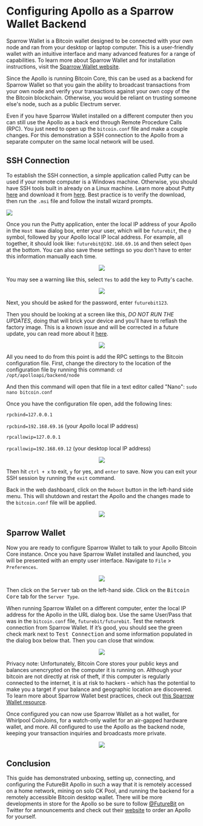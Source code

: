 # Configuring Apollo as a Sparrow Wallet Backend
Sparrow Wallet is a Bitcoin wallet designed to be connected with your own node and ran from your desktop or laptop computer. This is a user-friendly wallet with an intuitive interface and many advanced features for a range of capabilities. To learn more about Sparrow Wallet and for installation instructions, visit the [Sparrow Wallet website](https://www.sparrowwallet.com/).

Since the Apollo is running Bitcoin Core, this can be used as a backend for Sparrow Wallet so that you gain the ability to broadcast transactions from your own node and verify your transactions against your own copy of the the Bitcoin blockchain. Otherwise, you would be reliant on trusting someone else's node, such as a public Electrum server.

Even if you have Sparrow Wallet installed on a different computer then you can still use the Apollo as a back end through Remote Procedure Calls (RPC). You just need to open up the `bitcoin.conf` file and make a couple changes. For this demonstration a SSH connection to the Apollo from a separate computer on the same local network will be used. 

## SSH Connection
To establish the SSH connection, a simple application called Putty can be used if your remote computer is a Windows machine. Otherwise, you should have SSH tools built in already on a Linux machine. Learn more about Putty [here](https://www.putty.org/) and download it from [here](https://www.chiark.greenend.org.uk/~sgtatham/putty/latest.html). Best practice is to verify the download, then run the `.msi` file and follow the install wizard prompts.

![](assets/ssh00.png)

Once you run the Putty application, enter the local IP address of your Apollo in the `Host Name` dialog box, enter your user, which will be `futurebit`, the `@` symbol, followed by your Apollo local IP local address. For example, all together, it should look like: `futurebit@192.168.69.16` and then select `Open` at the bottom. You can also save these settings so you don't have to enter this information manually each time. 

<p align="center">
  <img src="assets/ssh01.png">
</p>

You may see a warning like this, select `Yes` to add the key to Putty's cache.  

<p align="center">
  <img src="assets/ssh02.png">
</p>

Next, you should be asked for the password, enter `futurebit123`.

Then you should be looking at a screen like this, *DO NOT RUN THE UPDATES*, doing that will brick your device and you'll have to reflash the factory image. This is a known issue and will be corrected in a future update, you can read more about it [here](https://bitcointalk.org/index.php?topic=5340015.msg57091053#msg57091053). 

<p align="center">
  <img src="assets/ssh03.png">
</p>

All you need to do from this point is add the RPC settings to the Bitcoin configuration file. First, change the directory to the location of the configuration file by running this command: `cd /opt/apolloapi/backend/node`

And then this command will open that file in a text editor called "Nano": `sudo nano bitcoin.conf`

Once you have the configuration file open, add the following lines:

`rpcbind=127.0.0.1`

`rpcbind=192.168.69.16` (your Apollo local IP address)

`rpcallowip=127.0.0.1`

`rpcallowip=192.168.69.12` (your desktop local IP address)

<p align="center">
  <img src="assets/ssh04.png">
</p>

Then hit `ctrl + x` to exit, `y` for yes, and `enter` to save. Now you can exit your SSH session by running the `exit` command. 

Back in the web dashboard, click on the `Reboot` button in the left-hand side menu. This will shutdown and restart the Apollo and the changes made to the `bitcoin.conf` file will be applied. 

<p align="center">
  <img src="assets/reboot00.png">
</p>

## Sparrow Wallet
Now you are ready to configure Sparrow Wallet to talk to your Apollo Bitcoin Core instance. Once you have Sparrow Wallet installed and launched, you will be presented with an empty user interface. Navigate to `File` > `Preferences`.

<p align="center">
  <img src="assets/sparrow00.png">
</p>

Then click on the <kbd>Server</kbd> tab on the left-hand side. Click on the <kbd>Bitcoin Core</kbd> tab for the `Server Type`. 

When running Sparrow Wallet on a different computer, enter the local IP address for the Apollo in the URL dialog box. Use the same User/Pass that was in the `bitcoin.conf` file, `futurebit/futurebit`. Test the network connection from Sparrow Wallet. If it’s good, you should see the green check mark next to <kbd>Test Connection</kbd> and some information populated in the dialog box below that. Then you can close that window.   

<p align="center">
  <img src="assets/sparrow02.png">
</p>

Privacy note: Unfortunately, Bitcoin Core stores your public keys and balances unencrypted on the computer it is running on. Although your bitcoin are not directly at risk of theft, if this computer is regularly connected to the internet, it is at risk to hackers - which has the potential to make you a target if your balance and geographic location are discovered. To learn more about Sparrow Wallet best practices, check out [this Sparrow Wallet resource](https://www.sparrowwallet.com/docs/best-practices.html). 

Once configured you can now use Sparrow Wallet as a hot wallet, for Whirlpool CoinJoins, for a watch-only wallet for an air-gapped hardware wallet, and more. All configured to use the Apollo as the backend node, keeping your transaction inquiries and broadcasts more private. 

<p align="center">
  <img src="assets/sparrow03.png">
</p>


## Conclusion
This guide has demonstrated unboxing, setting up, connecting, and configuring the FutureBit Apollo in such a way that it is remotely accessed on a home network, mining on solo CK Pool, and running the backend for a remotely accessible Bitcoin desktop wallet. There will be more developments in store for the Apollo so be sure to follow [@FutureBit](https://twitter.com/FutureBit) on Twitter for announcements and check out their [website](https://www.futurebit.io/) to order an Apollo for yourself.  
